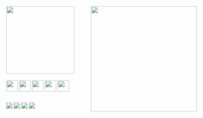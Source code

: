 <div>
<img height="180em" src="https://github-readme-stats.vercel.app/api/top-langs/?username=xeyay&layout=compact&langs_count=7&theme=tokyonight"/>
   <img align="right" src="https://s9.gifyu.com/images/bc4x2750w6b61.gif" height="280">
</div>
<div style="display: "><br>
  <img align="center" alt="" height="30" <img src="https://img.shields.io/badge/HTML5-E34F26?style=for-the-badge&logo=html5&logoColor=white" />
  <img align="center" alt="" height="30" <img src="https://img.shields.io/badge/CSS3-1572B6?style=for-the-badge&logo=css3&logoColor=white" />
  <img align="center" alt="" height="30" <img src="https://img.shields.io/badge/C%23-239120?style=for-the-badge&logo=c-sharp&logoColor=white" /> 
  <img align="center" alt="" height="30" <img src="https://img.shields.io/badge/C%2B%2B-00599C?style=for-the-badge&logo=c%2B%2B&logoColor=white" />
  <img align="center" alt="" height="30" <img src="https://img.shields.io/badge/Lua-2C2D72?style=for-the-badge&logo=lua&logoColor=white" />
</div>
  
  ##
 
<div> 
   <a href="" target="_blank"><img src="https://img.shields.io/badge/Discord-7289DA?style=for-the-badge&logo=discord&logoColor=white" target="_blank"></a>
  <a href="https://www.instagram.com/florxey/" target="_blank"><img src="https://img.shields.io/badge/-Instagram-%23E4405F?style=for-the-badge&logo=instagram&logoColor=white" target="_blank"></a>
    <a href="https://open.spotify.com/user/4spjxfkdes4qre4gj6v003pbq?si=f33e9e3546504ccb&nd=1" target="_blank"><img src="https://img.shields.io/badge/Spotify-1ED760?&style=for-the-badge&logo=spotify&logoColor=white"></a>
      <a href="https://tiktok.com/@proibir" target="_blank"><img src="https://img.shields.io/badge/TikTok-000000?style=for-the-badge&logo=tiktok&logoColor=white"></a>
  
</div>
